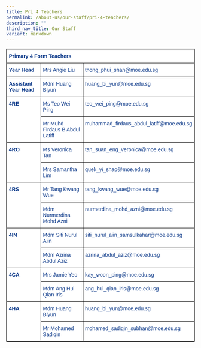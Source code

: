 ```yaml
---
title: Pri 4 Teachers
permalink: /about-us/our-staff/pri-4-teachers/
description: ""
third_nav_title: Our Staff
variant: markdown
---
```

<style type="text/css">
.tg  {border-collapse:collapse;border-spacing:0;}
.tg td{border-color:black;border-style:solid;border-width:1px;font-family:Arial, sans-serif;font-size:14px;
  overflow:hidden;padding:10px 5px;word-break:normal;}
.tg th{border-color:black;border-style:solid;border-width:1px;font-family:Arial, sans-serif;font-size:14px;
  font-weight:normal;overflow:hidden;padding:10px 5px;word-break:normal;}
.tg .tg-ifvt{background-color:#FFF;color:#0C3989;font-weight:bold;text-align:left;vertical-align:top}
.tg .tg-vvbc{background-color:#FFF;color:#0C3989;text-align:left;vertical-align:top}
</style>
<table class="tg" style="border: 1px solid black">
<thead>
  <tr>
    <th class="tg-ifvt" colspan="3" style="border: 1px solid black">Primary 4 Form Teachers</th>
  </tr>
</thead>
<tbody>
  <tr>
    <td class="tg-ifvt" style="border: 1px solid black"><b>Year Head</b></td>
    <td class="tg-vvbc" style="border: 1px solid black"><span style="font-weight:400;color:#0C3989">Mrs Angie Liu</span></td>
    <td class="tg-vvbc" style="border: 1px solid black"><span style="font-weight:400;color:#0C3989">thong_phui_shan@moe.edu.sg</span></td>
  </tr>
  <tr>
    <td class="tg-ifvt" style="border: 1px solid black"><b>Assistant Year Head</b></td>
    <td class="tg-vvbc" style="border: 1px solid black"><span style="font-weight:400;color:#0C3989">Mdm Huang Biyun</span></td>
    <td class="tg-vvbc" style="border: 1px solid black"><span style="font-weight:400;color:#0C3989">huang_bi_yun@moe.edu.sg</span></td>
  </tr>
  <tr>
    <td class="tg-ifvt" rowspan="2" style="border: 1px solid black"><b>4RE</b></td>
    <td class="tg-vvbc" style="border: 1px solid black"><span style="font-weight:400;color:#0C3989">Ms Teo Wei Ping</span></td>
    <td class="tg-vvbc" style="border: 1px solid black"><span style="font-weight:400;color:#0C3989">teo_wei_ping@moe.edu.sg</span></td>
  </tr>
  <tr>
    <td class="tg-vvbc" style="border: 1px solid black"><span style="font-weight:400;color:#0C3989">Mr Muhd Firdaus B Abdul Latiff</span></td>
    <td class="tg-vvbc" style="border: 1px solid black"><span style="font-weight:400;color:#0C3989">muhammad_firdaus_abdul_latiff@moe.edu.sg</span></td>
  </tr>
  <tr>
    <td class="tg-ifvt" rowspan="3" style="border: 1px solid black"><b>4RO</b></td>
    <td class="tg-vvbc" style="border: 1px solid black"><span style="font-weight:400;color:#0C3989">Ms Veronica Tan</span></td>
    <td class="tg-vvbc" style="border: 1px solid black"><span style="font-weight:400;color:#0C3989">tan_suan_eng_veronica@moe.edu.sg</span></td>
  </tr>
  <tr>
    <td class="tg-vvbc" style="border: 1px solid black"><span style="font-weight:400;color:#0C3989">Mrs Samantha Lim</span></td>
    <td class="tg-vvbc" style="border: 1px solid black"><span style="font-weight:400;color:#0C3989">quek_yi_shao@moe.edu.sg</span></td>
  </tr>
  <tr>

  </tr>
  <tr>
    <td class="tg-ifvt" rowspan="2" style="border: 1px solid black"><b>4RS</b></td>
    <td class="tg-vvbc" style="border: 1px solid black"><span style="color:#0C3989">Mr Tang Kwang Wue</span></td>
    <td class="tg-vvbc" style="border: 1px solid black"><span style="color:#0C3989">tang_kwang_wue@moe.edu.sg</span></td>
  </tr>
  <tr>
    <td class="tg-vvbc" style="border: 1px solid black"><span style="font-weight:400;color:#0C3989">Mdm Nurmerdina Mohd Azni</span></td>
    <td class="tg-vvbc" style="border: 1px solid black"><span style="font-weight:400;color:#0C3989">nurmerdina_mohd_azni@moe.edu.sg</span></td>
  </tr>
  <tr>
    <td class="tg-ifvt" rowspan="2" style="border: 1px solid black"><b>4IN</b></td>
    <td class="tg-vvbc" style="border: 1px solid black"><span style="font-weight:400;color:#0C3989">Mdm Siti Nurul Aiin </span></td>
    <td class="tg-vvbc" style="border: 1px solid black"><span style="font-weight:400;color:#0C3989">siti_nurul_aiin_samsulkahar@moe.edu.sg</span></td>
  </tr>
  <tr>
    <td class="tg-vvbc" style="border: 1px solid black"><span style="font-weight:400;color:#0C3989">Mdm Azrina Abdul Aziz</span></td>
    <td class="tg-vvbc" style="border: 1px solid black"><span style="font-weight:400;color:#0C3989">azrina_abdul_aziz@moe.edu.sg</span></td>
  </tr>
  <tr>
    <td class="tg-ifvt" rowspan="2" style="border: 1px solid black">4CA</td>
    <td class="tg-vvbc" style="border: 1px solid black"><span style="font-weight:400;color:#0C3989">Mrs Jamie Yeo</span></td>
    <td class="tg-vvbc" style="border: 1px solid black"><span style="font-weight:400;color:#0C3989">kay_woon_ping@moe.edu.sg</span></td>
  </tr>
  <tr>
    <td class="tg-vvbc" style="border: 1px solid black"><span style="font-weight:400;color:#0C3989">Mdm Ang Hui Qian Iris</span></td>
    <td class="tg-vvbc" style="border: 1px solid black"><span style="font-weight:400;color:#0C3989">   ang_hui_qian_iris@moe.edu.sg</span></td>
  </tr>
  <tr>
    <td class="tg-ifvt" rowspan="2" style="border: 1px solid black"><b>4HA</b></td>
    <td class="tg-vvbc" style="border: 1px solid black"><span style="font-weight:400;color:#0C3989">Mdm Huang Biyun</span></td>
    <td class="tg-vvbc" style="border: 1px solid black"><span style="font-weight:400;color:#0C3989">huang_bi_yun@moe.edu.sg</span></td>
  </tr>
  <tr>
    <td class="tg-vvbc" style="border: 1px solid black"><span style="font-weight:400;color:#0C3989">Mr Mohamed Sadiqin</span></td>
    <td class="tg-vvbc" style="border: 1px solid black"><span style="font-weight:400;color:#0C3989">mohamed_sadiqin_subhan@moe.edu.sg</span></td>
  </tr>
</tbody>
</table>